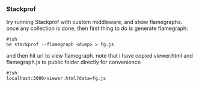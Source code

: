 ### Stackprof

try running Stackprof with custom middleware, and show flamegraphs. once any collection
is done, then first thing to do is generate flamegraph:

~~~
#!sh
be stackprof --flamegraph <dump> > fg.js
~~~

and then hit url to view flamegraph. note that i have copied viewer.html and
flamegraph.js to public folder directly for convenience

~~~
#!sh
localhost:3000/viewer.html?data=fg.js
~~~
